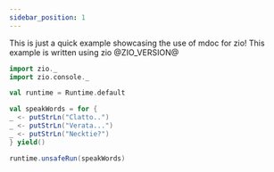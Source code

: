 ```yaml
---
sidebar_position: 1
---
```


This is just a quick example showcasing the use of mdoc for zio!
This example is written using zio @ZIO_VERSION@

```scala mdoc
import zio._
import zio.console._

val runtime = Runtime.default

val speakWords = for {
_ <- putStrLn("Clatto..")
_ <- putStrLn("Verata...")
_ <- putStrLn("Necktie?")
} yield()

runtime.unsafeRun(speakWords)
```


